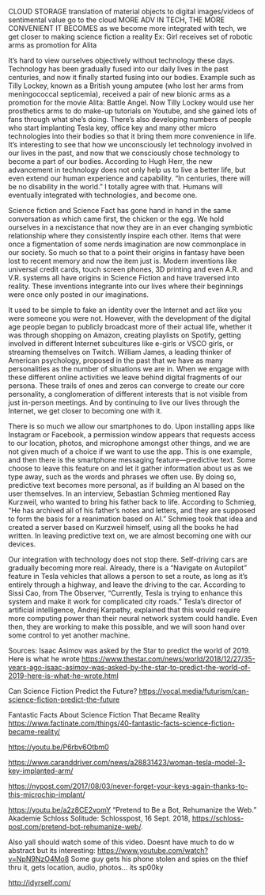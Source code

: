 CLOUD STORAGE
translation of material objects to digital
images/videos of sentimental value go to the cloud
MORE ADV IN TECH, THE MORE CONVENIENT IT BECOMES
as we become more integrated with tech, we get closer to making science fiction a reality Ex: Girl receives set of robotic arms as promotion for Alita
 
It’s hard to view ourselves objectively without technology these days. Technology has been gradually fused into our daily lives in the past centuries, and now it finally started fusing into our bodies. Example such as Tilly Lockey, known as a British young amputee (who lost her arms from meningococcal septicemia), received a pair of new bionic arms as a promotion for the movie Alita: Battle Angel. Now Tilly Lockey would use her prosthetics arms to do make-up tutorials on Youtube, and she gained lots of fans through what she’s doing. There’s also developing numbers of people who start implanting Tesla key, office key and many other micro technologies into their bodies so that it bring them more convenience in life. It’s interesting to see that how we unconsciously let technology involved in our lives in the past, and now that we consciously chose technology to become a part of our bodies. 
According to Hugh Herr, the new advancement in technology does not only help us to live a better life, but even extend our human experience and capability. “In centuries, there will be no disability in the world.” I totally agree with that. Humans will eventually integrated with technologies, and become one. 

Science fiction and Science Fact has gone hand in hand in the same conversation as which came first, the chicken or the egg. We hold ourselves in a nexcistance that now they are in an ever changing symbiotic relationship where they consistently inspire each other. Items that were once a figmentation of some nerds imagination are now commonplace in our society. So much so that to a point their origins in fantasy have been lost to recent memory and now the item just is. Modern inventions like universal credit cards, touch screen phones, 3D printing and even A.R. and V.R. systems all have origins in Science Fiction and have traversed into reality. These inventions integrante into our lives where their beginnings were once only posted in our imaginations. 

It used to be simple to fake an identity over the Internet and act like you were someone you were not. However, with the development of the digital age people began to publicly broadcast more of their actual life, whether it was through shopping on Amazon, creating playlists on Spotify, getting involved in different Internet subcultures like e-girls or VSCO girls, or streaming themselves on Twitch. William James, a leading thinker of American psychology, proposed in the past that we have as many personalities as the number of situations we are in. When we engage with these different online activities we leave behind digital fragments of our persona. These trails of ones and zeros can converge to create our core personality, a conglomeration of different interests that is not visible from just in-person meetings. And by continuing to live our lives through the Internet, we get closer to becoming one with it.

There is so much we allow our smartphones to do. Upon installing apps like Instagram or Facebook, a permission window appears that requests access to our location, photos, and microphone amongst other things, and we are not given much of a choice if we want to use the app. This is one example, and then there is the smartphone messaging feature—predictive text. Some choose to leave this feature on and let it gather information about us as we type away, such as the words and phrases we often use. By doing so, predictive text becomes more personal, as if building an AI based on the user themselves.
In an interview, Sebastian Schmieg mentioned Ray Kurzweil, who wanted to bring his father back to life. According to Schmieg, “He has archived all of his father’s notes and letters, and they are supposed to form the basis for a reanimation based on AI.” Schmieg took that idea and created a server based on Kurzweil himself, using all the books he had written. In leaving predictive text on, we are almost becoming one with our devices.  

Our integration with technology does not stop there. Self-driving cars are gradually becoming more real. Already, there is a “Navigate on Autopilot” feature in Tesla vehicles that allows a person to set a route, as long as it’s entirely through a highway, and leave the driving to the car. According to Sissi Cao, from The Observer, “Currently, Tesla is trying to enhance this system and make it work for complicated city roads.” Tesla’s director of artificial intelligence, Andrej Karpathy, explained that this would require more computing power than their neural network system could handle. Even then, they are working to make this possible, and we will soon hand over some control to yet another machine. 


Sources:
Isaac Asimov was asked by the Star to predict the world of 2019. Here is what he wrote
https://www.thestar.com/news/world/2018/12/27/35-years-ago-isaac-asimov-was-asked-by-the-star-to-predict-the-world-of-2019-here-is-what-he-wrote.html

Can Science Fiction Predict the Future?
https://vocal.media/futurism/can-science-fiction-predict-the-future

Fantastic Facts About Science Fiction That Became Reality
https://www.factinate.com/things/40-fantastic-facts-science-fiction-became-reality/

https://youtu.be/P6rbv6Otbm0

https://www.caranddriver.com/news/a28831423/woman-tesla-model-3-key-implanted-arm/

https://nypost.com/2017/08/03/never-forget-your-keys-again-thanks-to-this-microchip-implant/

https://youtu.be/a2z8CE2vomY
“Pretend to Be a Bot, Rehumanize the Web.” Akademie Schloss Solitude: Schlosspost, 16 Sept. 2018, https://schloss-post.com/pretend-bot-rehumanize-web/.

Also yall should watch some of this video. Doesnt have much to do w abstract but its interesting:
https://www.youtube.com/watch?v=NpN9NzO4Mo8
Some guy gets his phone stolen and spies on the thief thru it, gets location, audio, photos… its sp00ky

http://idyrself.com/
